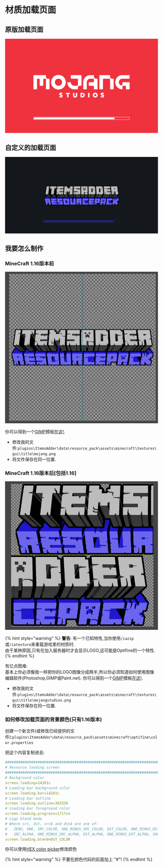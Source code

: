 # 材质加载页面

## 原版加载页面

![](../../../.gitbook/assets/immagine%20%2851%29.png)

## 自定义的加载页面

![](../../../.gitbook/assets/immagine%20%2848%29.png)

## 我要怎么制作

### MineCraft 1.16版本前

![](../../../.gitbook/assets/immagine%20%2847%29.png)

你可以得到一个[GIMP](https://www.gimp.org/downloads/)模板[在这!](https://github.com/LoneDev6/SpigotUtilities/blob/master/ItemsAdder/various_files/mojang_template.xcf).

* 修改我的文件:`plugins\ItemsAdder\data\resource_pack\assets\minecraft\textures\gui\title\mojang.png`
* 将文件保存在同一位置.

### MineCraft 1.16版本后[包括1.16]

![](../../../.gitbook/assets/immagine%20%2813%29.png)

{% hint style="warning" %}
**警告**: 有一个已知特性,当你使用`/iazip`或`/iatexture`来重载游戏里的材质时.  
由于某种原因,只有在加入服务器时才会显示LOGO,这可能是Optifine的一个特性.
{% endhint %}

有亿点困难:  
基本上你必须像我一样把你的LOGO图像分成两半,所以你必须知道如何使用图像编辑软件\(Photoshop,GIMP或Paint.net\). 
你可以得到一个[GIMP](https://www.gimp.org/downloads/)模板[在这!](https://github.com/LoneDev6/SpigotUtilities/blob/master/ItemsAdder/various_files/mojangstudios_template.xcf).

* 修改我的文件:`plugins\ItemsAdder\data\resource_pack\assets\minecraft\textures\gui\title\mojangstudios.png`
* 将文件保存在同一位置.

### 如何修改加载页面的背景颜色\(只有1.16版本\)

创建一个新文件\(或修改已经提供的文件\):`plugins\ItemsAdder\data\resource_pack\assets\minecraft\optifine\color.properties`

把这个内容复制进去:

```yaml
###############################################################################
# Resource loading screen
###############################################################################
# Background color
screen.loading=14181c
# Loading bar background color
screen.loading.bar=14181c
# Loading bar outline
screen.loading.outline=303336
# Loading bar foreground color
screen.loading.progress=1f17ce
# Logo blend mode
# Where src, dst, srcA and dstA are one of: 
#   ZERO, ONE, SRC_COLOR, ONE_MINUS_SRC_COLOR, DST_COLOR, ONE_MINUS_DST_COLOR, 
#   SRC_ALPHA, ONE_MINUS_SRC_ALPHA, DST_ALPHA, ONE_MINUS_DST_ALPHA, SRC_ALPHA_SATURATE
screen.loading.blend=DST_COLOR
```

你可以使用[HEX color picker](https://www.w3schools.com/colors/colors_picker.asp)修改颜色

{% hint style="warning" %}
不要在颜色代码的前面加上 "#"!
{% endhint %}

